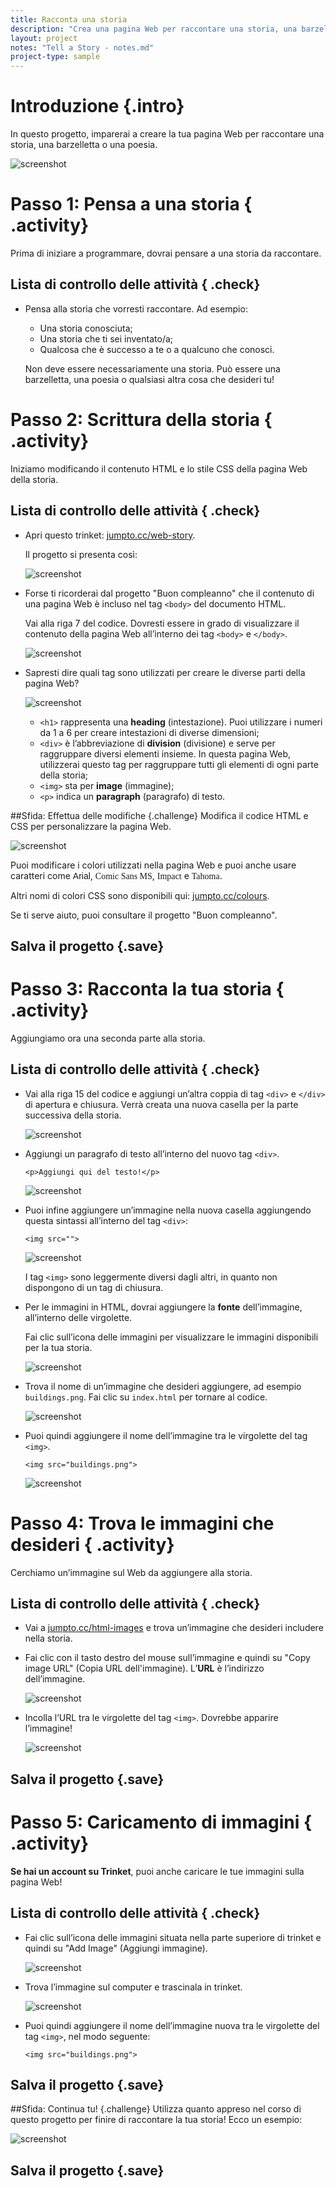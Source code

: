 ```yaml
---
title: Racconta una storia
description: "Crea una pagina Web per raccontare una storia, una barzelletta o una poesia."
layout: project
notes: "Tell a Story - notes.md"
project-type: sample
---
```


# Introduzione {.intro}

In questo progetto, imparerai a creare la tua pagina Web per raccontare una storia, una barzelletta o una poesia.

![screenshot](images/story-final.png)

# Passo 1: Pensa a una storia { .activity}

Prima di iniziare a programmare, dovrai pensare a una storia da raccontare.

## Lista di controllo delle attività { .check}

+ Pensa alla storia che vorresti raccontare. Ad esempio:
	+ Una storia conosciuta;
	+ Una storia che ti sei inventato/a;
	+ Qualcosa che è successo a te o a qualcuno che conosci.

	Non deve essere necessariamente una storia. Può essere una barzelletta, una poesia o qualsiasi altra cosa che desideri tu!

# Passo 2: Scrittura della storia { .activity}

Iniziamo modificando il contenuto HTML e lo stile CSS della pagina Web della storia.

## Lista di controllo delle attività { .check}

+ Apri questo trinket: <a href="http://jumpto.cc/web-story" target="_blank">jumpto.cc/web-story</a>.

	Il progetto si presenta così:

	![screenshot](images/story-starter.png)

+ Forse ti ricorderai dal progetto "Buon compleanno" che il contenuto di una pagina Web è incluso nel tag `<body>` del documento HTML.

	Vai alla riga 7 del codice. Dovresti essere in grado di visualizzare il contenuto della pagina Web all’interno dei tag `<body>` e `</body>`.

	![screenshot](images/story-html.png)

+ Sapresti dire quali tag sono utilizzati per creare le diverse parti della pagina Web?

	![screenshot](images/story-elements.png)

	+ `<h1>` rappresenta una __heading__ (intestazione). Puoi utilizzare i numeri da 1 a 6 per creare intestazioni di diverse dimensioni;
	+ `<div>` è l’abbreviazione di __division__ (divisione) e serve per raggruppare diversi elementi insieme. In questa pagina Web, utilizzerai questo tag per raggruppare tutti gli elementi di ogni parte della storia;
	+ `<img>` sta per __image__ (immagine);
	+ `<p>` indica un __paragraph__ (paragrafo) di testo.

##Sfida: Effettua delle modifiche {.challenge}
Modifica il codice HTML e CSS per personalizzare la pagina Web.

![screenshot](images/story-changes.png)

Puoi modificare i colori utilizzati nella pagina Web e puoi anche usare caratteri come <span style="font-family: Arial;">Arial</span>, <span style="font-family: Comic Sans MS;">Comic Sans MS</span>, <span style="font-family: Impact;">Impact</span> e <span style="font-family: Tahoma;">Tahoma</span>.

Altri nomi di colori CSS sono disponibili qui: <a href="http://jumpto.cc/colours" target="_blank">jumpto.cc/colours</a>.

Se ti serve aiuto, puoi consultare il progetto "Buon compleanno".

## Salva il progetto {.save}

# Passo 3: Racconta la tua storia { .activity}

Aggiungiamo ora una seconda parte alla storia.

## Lista di controllo delle attività { .check}

+ Vai alla riga 15 del codice e aggiungi un’altra coppia di tag `<div>` e `</div>` di apertura e chiusura. Verrà creata una nuova casella per la parte successiva della storia.

	![screenshot](images/story-div.png)

+ Aggiungi un paragrafo di testo all’interno del nuovo tag `<div>`.

	```
	<p>Aggiungi qui del testo!</p>
	```

	![screenshot](images/story-paragraph.png)

+ Puoi infine aggiungere un’immagine nella nuova casella aggiungendo questa sintassi all’interno del tag `<div>`:

	```
	<img src="">
	```

	![screenshot](images/story-img-tag.png)

	I tag `<img>` sono leggermente diversi dagli altri, in quanto non dispongono di un tag di chiusura.

+ Per le immagini in HTML, dovrai aggiungere la __fonte__ dell’immagine, all’interno delle virgolette.

	Fai clic sull’icona delle immagini per visualizzare le immagini disponibili per la tua storia.

	![screenshot](images/story-see-images.png)

+ Trova il nome di un’immagine che desideri aggiungere, ad esempio `buildings.png`. Fai clic su `index.html` per tornare al codice.

	![screenshot](images/story-image-name.png)

+ Puoi quindi aggiungere il nome dell’immagine tra le virgolette del tag `<img>`.

	```
	<img src="buildings.png">
	```

	![screenshot](images/story-image-name-add.png)

# Passo 4: Trova le immagini che desideri { .activity}

Cerchiamo un’immagine sul Web da aggiungere alla storia.

## Lista di controllo delle attività { .check}

+ Vai a <a href="http://jumpto.cc/html-images" target="_blank">jumpto.cc/html-images</a> e trova un’immagine che desideri includere nella storia.

+ Fai clic con il tasto destro del mouse sull’immagine e quindi su "Copy image URL" (Copia URL dell'immagine). L’__URL__ è l’indirizzo dell’immagine.

	![screenshot](images/story-url.png)

+ Incolla l’URL tra le virgolette del tag `<img>`. Dovrebbe apparire l’immagine!

	![screenshot](images/story-image.png)

## Salva il progetto {.save}

# Passo 5: Caricamento di immagini { .activity}

__Se hai un account su Trinket__, puoi anche caricare le tue immagini sulla pagina Web!

## Lista di controllo delle attività { .check}

+ Fai clic sull’icona delle immagini situata nella parte superiore di trinket e quindi su "Add Image" (Aggiungi immagine).

	![screenshot](images/story-upload.png)

+ Trova l’immagine sul computer e trascinala in trinket.

	![screenshot](images/story-drag.png)

+ Puoi quindi aggiungere il nome dell’immagine nuova tra le virgolette del tag `<img>`, nel modo seguente:

	```
	<img src="buildings.png">
	```

## Salva il progetto {.save}

##Sfida: Continua tu! {.challenge}
Utilizza quanto appreso nel corso di questo progetto per finire di raccontare la tua storia! Ecco un esempio:

![screenshot](images/story-final.png)

## Salva il progetto {.save}
